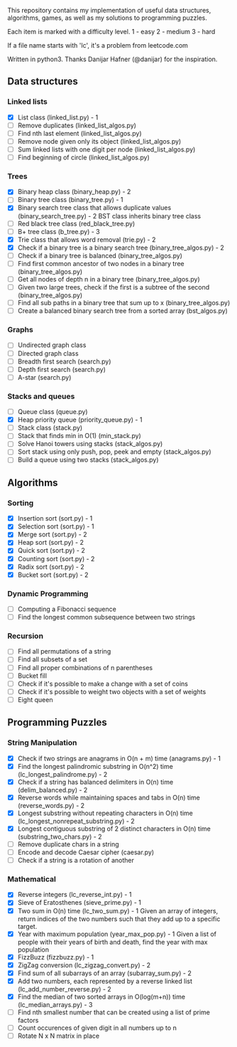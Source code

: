 This repository contains my implementation of useful data structures, algorithms, 
games, as well as my solutions to programming puzzles. 

Each item is marked with a difficulty level.
1 - easy
2 - medium
3 - hard

If a file name starts with 'lc', it's a problem from leetcode.com

Written in python3. Thanks Danijar Hafner (@danijar) for the inspiration.

Data structures
---------------

### Linked lists

- [x] List class (linked_list.py) - 1
- [ ] Remove duplicates (linked_list_algos.py)
- [ ] Find nth last element (linked_list_algos.py)
- [ ] Remove node given only its object (linked_list_algos.py)
- [ ] Sum linked lists with one digit per node (linked_list_algos.py)
- [ ] Find beginning of circle (linked_list_algos.py)

### Trees

- [x] Binary heap class (binary_heap.py) - 2
- [ ] Binary tree class (binary_tree.py) - 1
- [x] Binary search tree class that allows duplicate values (binary_search_tree.py) - 2
	  BST class inherits binary tree class
- [ ] Red black tree class (red_black_tree.py)
- [ ] B+ tree class (b_tree.py) - 3
- [x] Trie class that allows word removal (trie.py) - 2
- [x] Check if a binary tree is a binary search tree (binary_tree_algos.py) - 2
- [ ] Check if a binary tree is balanced (binary_tree_algos.py)
- [ ] Find first common ancestor of two nodes in a binary tree (binary_tree_algos.py)
- [ ] Get all nodes of depth n in a binary tree (binary_tree_algos.py)
- [ ] Given two large trees, check if the first is a subtree of the second (binary_tree_algos.py)
- [ ] Find all sub paths in a binary tree that sum up to x (binary_tree_algos.py)
- [ ] Create a balanced binary search tree from a sorted array (bst_algos.py)

### Graphs

- [ ] Undirected graph class
- [ ] Directed graph class
- [ ] Breadth first search (search.py)
- [ ] Depth first search (search.py)
- [ ] A-star (search.py)

### Stacks and queues

- [ ] Queue class (queue.py)
- [x] Heap priority queue (priority_queue.py) - 1
- [ ] Stack class (stack.py)
- [ ] Stack that finds min in O(1) (min_stack.py)
- [ ] Solve Hanoi towers using stacks (stack_algos.py)
- [ ] Sort stack using only push, pop, peek and empty (stack_algos.py)
- [ ] Build a queue using two stacks (stack_algos.py)

Algorithms
----------

### Sorting
- [x] Insertion sort (sort.py) - 1
- [x] Selection sort (sort.py) - 1
- [x] Merge sort (sort.py) - 2
- [x] Heap sort (sort.py) - 2
- [x] Quick sort (sort.py) - 2
- [x] Counting sort (sort.py) - 2
- [x] Radix sort (sort.py) - 2
- [x] Bucket sort (sort.py) - 2

### Dynamic Programming
- [ ] Computing a Fibonacci sequence
- [ ] Find the longest common subsequence between two strings

### Recursion

- [ ] Find all permutations of a string
- [ ] Find all subsets of a set
- [ ] Find all proper combinations of n parentheses
- [ ] Bucket fill
- [ ] Check if it's possible to make a change with a set of coins
- [ ] Check if it's possible to weight two objects with a set of weights
- [ ] Eight queen

Programming Puzzles
-------------------

### String Manipulation
- [x] Check if two strings are anagrams in O(n + m) time (anagrams.py) - 1
- [x] Find the longest palindromic substring in O(n^2) time (lc_longest_palindrome.py) - 2
- [x] Check if a string has balanced delimiters in O(n) time (delim_balanced.py) - 2
- [x] Reverse words while maintaining spaces and tabs in O(n) time (reverse_words.py) - 2
- [x] Longest substring without repeating characters in O(n) time (lc_longest_nonrepeat_substring.py) - 2
- [x] Longest contiguous substring of 2 distinct characters in O(n) time (substring_two_chars.py) - 2
- [ ] Remove duplicate chars in a string
- [ ] Encode and decode Caesar cipher (caesar.py)
- [ ] Check if a string is a rotation of another

### Mathematical
- [x] Reverse integers (lc_reverse_int.py) - 1
- [x] Sieve of Eratosthenes (sieve_prime.py) - 1
- [x] Two sum in O(n) time (lc_two_sum.py) - 1
	  Given an array of integers, return indices of the two numbers 
	  such that they add up to a specific target.
- [x] Year with maximum population (year_max_pop.py) - 1
	  Given a list of people with their years of birth and death, 
	  find the year with max population
- [x] FizzBuzz (fizzbuzz.py) - 1
- [x] ZigZag conversion (lc_zigzag_convert.py) - 2
- [x] Find sum of all subarrays of an array (subarray_sum.py) - 2
- [x] Add two numbers, each represented by a reverse linked list (lc_add_number_reverse.py) - 2
- [x] Find the median of two sorted arrays in O(log(m+n)) time (lc_median_arrays.py) - 3
- [ ] Find nth smallest number that can be created using a list of prime factors
- [ ] Count occurences of given digit in all numbers up to n
- [ ] Rotate N x N matrix in place